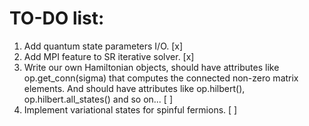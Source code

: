 # TO-DO list:

1. Add quantum state parameters I/O. [x]
2. Add MPI feature to SR iterative solver. [x]
3. Write our own Hamiltonian objects, should have attributes like op.get_conn(sigma) that computes the connected non-zero matrix elements. And should have attributes like op.hilbert(), op.hilbert.all_states() and so on... [ ]
4. Implement variational states for spinful fermions. [ ]
